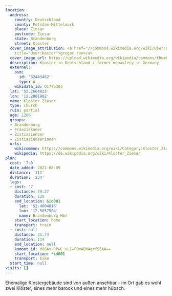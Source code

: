 ```yaml
---
location:
  address:
    country: Deutschland
    county: Potsdam-Mittelmark
    place: Ziesar
    postcode: Ziesar
    state: Brandenburg
    street: Kloster
  cover_image_attribution: <a href="//commons.wikimedia.org/wiki/User:Haster" class="mw-redirect"
    title="User:Haster">gregor rom</a>
  cover_image_url: https://upload.wikimedia.org/wikipedia/commons/thumb/b/be/Kloster_Ziesar.jpg/600px-a.jpg
  description: Kloster in Deutschland / former monastery in Germany
  external:
    osm:
      id: '32443462'
      type: W
    wikidata_id: Q1776303
  lat: '52.2664823'
  lon: '12.2881982'
  name: Kloster Ziesar
  type: church
  ruin: partial
  age: 1200
  groups:
  - Brandenburg
  - Franziskaner
  - Zistiazienser
  - Zistiazienserinnen
  urls:
    wikicommon: https://commons.wikimedia.org/wiki/Category:Kloster_Ziesar
    wikipedia: https://de.wikipedia.org/wiki/Kloster_Ziesar
plan:
  cost: '7.0'
  date_added: 2021-08-09
  distance: '111'
  duration: '234'
  legs:
  - cost: '7'
    distance: 79.27
    duration: 120
    end_location: &id001
      lat: '52.4004813'
      lon: '12.5657504'
      name: Brandenburg Hbf
    start_location: home
    transport: train
  - cost: null
    distance: 31.74
    duration: 114
    end_location: null
    komoot_id: d08Ax-RPwC_vLI=F0mABN4grfS5AA==
    start_location: *id001
    transport: bike
  start_time: null
visits: []
---
```


Ehemalige Klostergebäude sind von außen ansehbar – im Ort gab es wohl zwei Klöster, eines mehr barock und eines mehr
hübsch.
